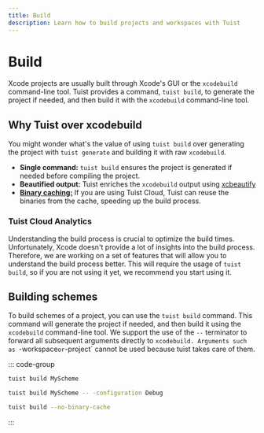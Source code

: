 ```yaml
---
title: Build
description: Learn how to build projects and workspaces with Tuist
---
```


# Build

Xcode projects are usually built through Xcode's GUI or the `xcodebuild` command-line tool. Tuist provides a command, `tuist build`, to generate the project if needed, and then build it with the `xcodebuild` command-line tool.

## Why Tuist over xcodebuild

You might wonder what's the value of using `tuist build` over generating the project with `tuist generate` and building it with raw `xcodebuild`. 

- **Single command:** `tuist build` ensures the project is generated if needed before compiling the project.
- **Beautified output:** Tuist enriches the `xcodebuild` output using [xcbeautify](https://github.com/cpisciotta/xcbeautify)
- [**Binary caching:**](/cloud/binary-caching) If you are using Tuist Cloud, Tuist can reuse the binaries from the cache, speeding up the build process.

### Tuist Cloud Analytics <Badge type="warning" text="coming" />

Understanding the build process is crucial to optimize the build times. Unfortunately, Xcode doesn't provide a lot of insights into the build process. Therefore, we are working on a set of features that will allow you to understand the build process better. This will require the usage of `tuist build`, so if you are not using it yet, we recommend you start using it.

## Building schemes

To build schemes of a project, you can use the `tuist build` command. This command will generate the project if needed, and then build it using the `xcodebuild` command-line tool. We support the use of the `--` terminator to forward all subsequent arguments directly to `xcodebuild. Arguments such as `-workspace` or `-project` cannot be used because tuist takes care of them.

::: code-group
```bash [Build a scheme]
tuist build MyScheme
```
```bash [Build a specific configuration]
tuist build MyScheme -- -configuration Debug
```
```bash [Build all schemes without binary cache]
tuist build --no-binary-cache
```
:::
